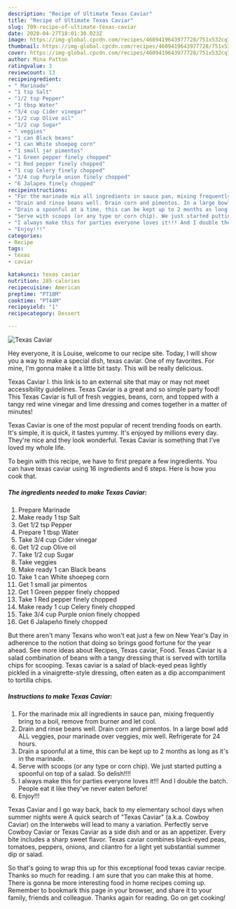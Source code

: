```yaml
---
description: "Recipe of Ultimate Texas Caviar"
title: "Recipe of Ultimate Texas Caviar"
slug: 709-recipe-of-ultimate-texas-caviar
date: 2020-04-27T18:01:30.023Z
image: https://img-global.cpcdn.com/recipes/4609419643977728/751x532cq70/texas-caviar-recipe-main-photo.jpg
thumbnail: https://img-global.cpcdn.com/recipes/4609419643977728/751x532cq70/texas-caviar-recipe-main-photo.jpg
cover: https://img-global.cpcdn.com/recipes/4609419643977728/751x532cq70/texas-caviar-recipe-main-photo.jpg
author: Mina Patton
ratingvalue: 3
reviewcount: 13
recipeingredient:
- " Marinade"
- "1 tsp Salt"
- "1/2 tsp Pepper"
- "1 tbsp Water"
- "3/4 cup Cider vinegar"
- "1/2 cup Olive oil"
- "1/2 cup Sugar"
- " veggies"
- "1 can Black beans"
- "1 can White shoepeg corn"
- "1 small jar pimentos"
- "1 Green pepper finely chopped"
- "1 Red pepper finely chopped"
- "1 cup Celery finely chopped"
- "3/4 cup Purple onion finely chopped"
- "6 Jalapeo finely chopped"
recipeinstructions:
- "For the marinade mix all ingredients in sauce pan, mixing frequently bring to a boil, remove from burner and let cool."
- "Drain and rinse beans well. Drain corn and pimentos. In a large bowl add ALL veggies, pour marinade over veggies, mix well. Refrigerate for 24 hours."
- "Drain a spoonful at a time, this can be kept up to 2 months as long as it&#39;s in the marinade."
- "Serve with scoops (or any type or corn chip). We just started putting a spoonful on top of a salad. So delish!!!!"
- "I always make this for parties everyone loves it!!! And I double the batch. People eat it like they&#39;ve never eaten before!"
- "Enjoy!!!"
categories:
- Recipe
tags:
- texas
- caviar

katakunci: texas caviar 
nutrition: 285 calories
recipecuisine: American
preptime: "PT18M"
cooktime: "PT44M"
recipeyield: "1"
recipecategory: Dessert

---
```



![Texas Caviar](https://img-global.cpcdn.com/recipes/4609419643977728/751x532cq70/texas-caviar-recipe-main-photo.jpg)

Hey everyone, it is Louise, welcome to our recipe site. Today, I will show you a way to make a special dish, texas caviar. One of my favorites. For mine, I'm gonna make it a little bit tasty. This will be really delicious.

Texas Caviar I. this link is to an external site that may or may not meet accessibility guidelines. Texas Caviar is a great and so simple party food! This Texas Caviar is full of fresh veggies, beans, corn, and topped with a tangy red wine vinegar and lime dressing and comes together in a matter of minutes!

Texas Caviar is one of the most popular of recent trending foods on earth. It's simple, it is quick, it tastes yummy. It's enjoyed by millions every day. They're nice and they look wonderful. Texas Caviar is something that I've loved my whole life.


To begin with this recipe, we have to first prepare a few ingredients. You can have texas caviar using 16 ingredients and 6 steps. Here is how you cook that.

<!--inarticleads1-->

##### The ingredients needed to make Texas Caviar:

1. Prepare  Marinade
1. Make ready 1 tsp Salt
1. Get 1/2 tsp Pepper
1. Prepare 1 tbsp Water
1. Take 3/4 cup Cider vinegar
1. Get 1/2 cup Olive oil
1. Take 1/2 cup Sugar
1. Take  veggies
1. Make ready 1 can Black beans
1. Take 1 can White shoepeg corn
1. Get 1 small jar pimentos
1. Get 1 Green pepper finely chopped
1. Take 1 Red pepper finely chopped
1. Make ready 1 cup Celery finely chopped
1. Take 3/4 cup Purple onion finely chopped
1. Get 6 Jalapeño finely chopped


But there aren&#39;t many Texans who won&#39;t eat just a few on New Year&#39;s Day in adherence to the notion that doing so brings good fortune for the year ahead. See more ideas about Recipes, Texas caviar, Food. Texas Caviar is a salad combination of beans with a tangy dressing that is served with tortilla chips for scooping. Texas caviar is a salad of black-eyed peas lightly pickled in a vinaigrette-style dressing, often eaten as a dip accompaniment to tortilla chips. 

<!--inarticleads2-->

##### Instructions to make Texas Caviar:

1. For the marinade mix all ingredients in sauce pan, mixing frequently bring to a boil, remove from burner and let cool.
1. Drain and rinse beans well. Drain corn and pimentos. In a large bowl add ALL veggies, pour marinade over veggies, mix well. Refrigerate for 24 hours.
1. Drain a spoonful at a time, this can be kept up to 2 months as long as it&#39;s in the marinade.
1. Serve with scoops (or any type or corn chip). We just started putting a spoonful on top of a salad. So delish!!!!
1. I always make this for parties everyone loves it!!! And I double the batch. People eat it like they&#39;ve never eaten before!
1. Enjoy!!!


Texas Caviar and I go way back, back to my elementary school days when summer nights were A quick search of &#34;Texas Caviar&#34; (a.k.a. Cowboy Caviar) on the Interwebs will lead to many a variation. Perfectly serve Cowboy Caviar or Texas Caviar as a side dish and or as an appetizer. Every bite includes a sharp sweet flavor. Texas caviar combines black-eyed peas, tomatoes, peppers, onions, and cilantro for a light yet substantial summer dip or salad. 

So that's going to wrap this up for this exceptional food texas caviar recipe. Thanks so much for reading. I am sure that you can make this at home. There is gonna be more interesting food in home recipes coming up. Remember to bookmark this page in your browser, and share it to your family, friends and colleague. Thanks again for reading. Go on get cooking!
